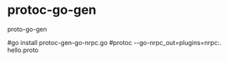 # protoc-go-gen
proto-go-gen

#go install protoc-gen-go-nrpc.go
#protoc --go-nrpc_out=plugins=nrpc:. hello.proto
